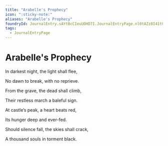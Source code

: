 ```yaml
---
title: "Arabelle's Prophecy"
icon: ":sticky-note:"
aliases: "Arabelle's Prophecy"
foundryId: JournalEntry.sAYtBcCIeuUOHD7I.JournalEntryPage.nl0tAZz8I41tG8Ic
tags:
  - JournalEntryPage
---
```


# Arabelle's Prophecy
In darkest night, the light shall flee,

No dawn to break, with no reprieve.

From the grave, the dead shall climb,

Their restless march a baleful sign.

At castle’s peak, a heart beats red,

Its hunger deep and ever-fed.

Should silence fall, the skies shall crack,

A thousand souls in torment black.
